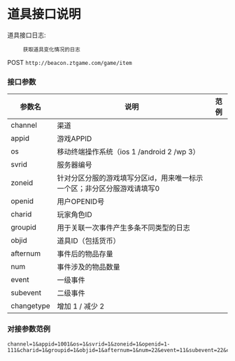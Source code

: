 道具接口说明
=========================

道具接口日志:
```
     获取道具变化情况的日志
```
POST `http://beacon.ztgame.com/game/item`
 
### 接口参数
 
| 参数名 | 说明 | 范例 |
|------|------|------|
| channel | 渠道 |  |
| appid | 游戏APPID |  |
| os | 移动终端操作系统（ios 1 /android 2 /wp 3） |  |
| svrid | 服务器编号 |  |
| zoneid | 针对分区分服的游戏填写分区id，用来唯一标示一个区；非分区分服游戏请填写0 |  |
| openid | 用户OPENID号 |  |
| charid | 玩家角色ID |  |
| groupid | 用于关联一次事件产生多条不同类型的日志 |  |
| objid | 道具ID（包括货币） |  |
| afternum | 事件后的物品存量 |  |
| num | 事件涉及的物品数量 |  |
| event | 一级事件 |  |
| subevent | 二级事件 |  |
| changetype | 增加 1 / 减少 2 |  |


### 对接参数范例

```
channel=1&appid=1001&os=1&svrid=1&zoneid=1&openid=1-111&charid=1&groupid=1&objid=1&afternum=1&num=22&event=11&subevent=22&changetype=1
```
